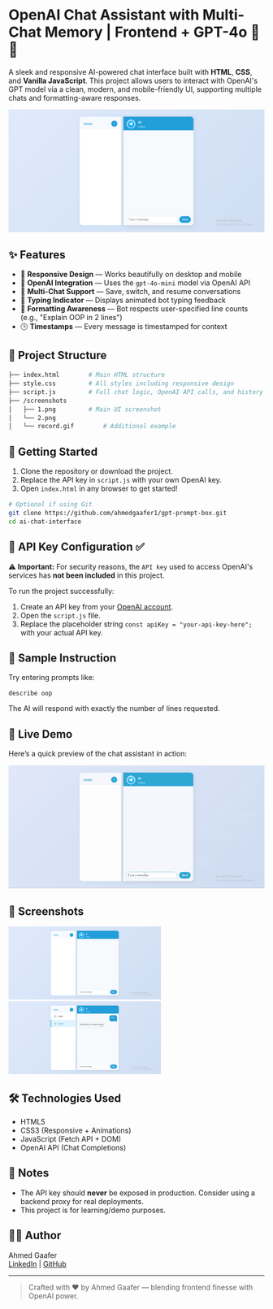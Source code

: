 # OpenAI Chat Assistant with Multi-Chat Memory | Frontend + GPT-4o 💬🤖

A sleek and responsive AI-powered chat interface built with **HTML**, **CSS**, and **Vanilla JavaScript**. This project allows users to interact with OpenAI's GPT model via a clean, modern, and mobile-friendly UI, supporting multiple chats and formatting-aware responses.

![Chat Preview](screenshots/1.png)

## ✨ Features

- 📱 **Responsive Design** — Works beautifully on desktop and mobile
- 🤖 **OpenAI Integration** — Uses the `gpt-4o-mini` model via OpenAI API
- 💬 **Multi-Chat Support** — Save, switch, and resume conversations
- 🎨 **Typing Indicator** — Displays animated bot typing feedback
- 🧠 **Formatting Awareness** — Bot respects user-specified line counts (e.g., "Explain OOP in 2 lines")
- 🕒 **Timestamps** — Every message is timestamped for context

## 📁 Project Structure

```bash
├── index.html        # Main HTML structure
├── style.css         # All styles including responsive design
├── script.js         # Full chat logic, OpenAI API calls, and history handling
├── /screenshots
│   ├── 1.png         # Main UI screenshot
│   └── 2.png
│   └── record.gif        # Additional example
```

## 🚀 Getting Started

1. Clone the repository or download the project.
2. Replace the API key in `script.js` with your own OpenAI key.
3. Open `index.html` in any browser to get started!

```bash
# Optional if using Git
git clone https://github.com/ahmedgaafer1/gpt-prompt-box.git
cd ai-chat-interface
```

## 🔐 API Key Configuration ✅

⚠️ **Important:** For security reasons, the `API key` used to access OpenAI's services has **not been included** in this project.

To run the project successfully:

1. Create an API key from your [OpenAI account](https://platform.openai.com/account/api-keys).
2. Open the `script.js` file.
3. Replace the placeholder string `const apiKey = "your-api-key-here";` with your actual API key.

## 🧠 Sample Instruction

Try entering prompts like:

```text
describe oop

```

The AI will respond with exactly the number of lines requested.

## 🎥 Live Demo

Here’s a quick preview of the chat assistant in action:

<img src="/screenshots/record.gif" width="600"/>

## 📸 Screenshots

<img src="screenshots/1.png" width="300"/> <img src="screenshots/2.png" width="300"/>

## 🛠 Technologies Used

- HTML5
- CSS3 (Responsive + Animations)
- JavaScript (Fetch API + DOM)
- OpenAI API (Chat Completions)

## 📌 Notes

- The API key should **never** be exposed in production. Consider using a backend proxy for real deployments.
- This project is for learning/demo purposes.

## 👨‍💻 Author

Ahmed Gaafer  
[LinkedIn](https://www.linkedin.com/in/ahmedgaafer/) | [GitHub](https://github.com/ahmedgaafer1)

---

> Crafted with ❤️ by Ahmed Gaafer — blending frontend finesse with OpenAI power.

